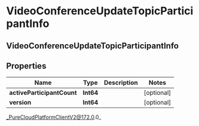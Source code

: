 # VideoConferenceUpdateTopicParticipantInfo

## VideoConferenceUpdateTopicParticipantInfo

## Properties

|Name | Type | Description | Notes|
|------------ | ------------- | ------------- | -------------|
| **activeParticipantCount** | **Int64** |  | [optional] |
| **version** | **Int64** |  | [optional] |



_PureCloudPlatformClientV2@172.0.0_
